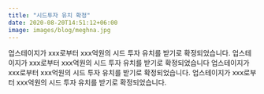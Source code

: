```yaml
---
title: "시드투자 유치 확정"
date: 2020-08-20T14:51:12+06:00
image: images/blog/meghna.jpg
---
```


업스테이지가 xxx로부터 xxx억원의 시드 투자 유치를 받기로 확정되었습니다.
업스테이지가 xxx로부터 xxx억원의 시드 투자 유치를 받기로 확정되었습니다
업스테이지가 xxx로부터 xxx억원의 시드 투자 유치를 받기로 확정되었습니다.
업스테이지가 xxx로부터 xxx억원의 시드 투자 유치를 받기로 확정되었습니다.

